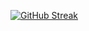<!--
<div align="left">
  <a href="https://app.daily.dev/victorjudysen"><img src="https://github.com/victorjudysen/victorjudysen/blob/main/devcard.svg" width="300" align="right" alt="Victor Judysen's Dev Card"/></a>
</div>
-->

<div>
  
</div>

[![GitHub Streak](https://streak-stats.demolab.com?user=victorjudysen&theme=radical&border_radius=9&date_format=M%20j%5B%2C%20Y%5D&card_width=481)](https://git.io/streak-stats)

<!--
![](https://github-readme-stats.vercel.app/api?username=victorjudysen&theme=radical&hide_border=false&include_all_commits=true&count_private=true)<br/>
<hr/> 
<!--
![](https://github-readme-stats.vercel.app/api/top-langs/?username=victorjudysen&theme=radical&hide_border=false&include_all_commits=true&count_private=true&layout=compact) 
<hr/>
-->

<!--
### :hammer_and_wrench: Languages and Tools :
<div>
  <img src="https://github.com/devicons/devicon/blob/master/icons/html5/html5-original.svg" title="HTML5" alt="HTML" width="40" height="40"/>&nbsp;
  <img src="https://github.com/devicons/devicon/blob/master/icons/css3/css3-plain-wordmark.svg"  title="CSS3" alt="CSS" width="40" height="40"/>&nbsp;
  <img src="https://github.com/devicons/devicon/blob/master/icons/javascript/javascript-original.svg" title="JavaScript" alt="JavaScript" width="40" height="40"/>&nbsp;
  <img src="https://github.com/devicons/devicon/blob/master/icons/java/java-original-wordmark.svg" title="Java" alt="Java" width="40" height="40"/>&nbsp;
  <img src="https://github.com/devicons/devicon/blob/master/icons/mysql/mysql-original-wordmark.svg" title="MySQL"  alt="MySQL" width="40" height="40"/>&nbsp;
  <img src="https://github.com/devicons/devicon/blob/master/icons/git/git-original-wordmark.svg" title="Git" **alt="Git" width="40" height="40"/>
</div>
<br><be>


### 📫 Connect with me:

- 📧 Email: victorjkweka@hotmail.com
- 💼 LinkedIn: [Victor (Mekku) Kweka](https://www.linkedin.com/in/victor-judysen-kweka/)
